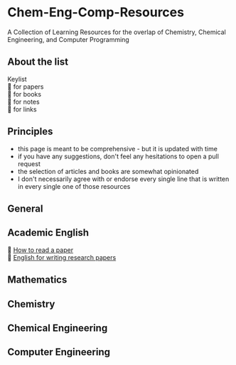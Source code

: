 # Chem-Eng-Comp-Resources
A Collection of Learning Resources for the overlap of Chemistry, Chemical Engineering, and Computer Programming

## About the list

Keylist \
:page_with_curl: for papers \
:open_book: for books \
:notebook: for notes \
:link: for links 



## Principles
- this page is meant to be comprehensive - but it is updated with time
- if you have any suggestions, don't feel any hesitations to open a pull request 
- the selection of articles and books are somewhat opinionated
- I don't necessarily agree with or endorse every single line that is written in every single one of those resources

## General

## Academic English

:page_with_curl: [How to read a paper](https://doi.org/10.1145/1273445.1273458) \
:book: [English for writing research papers](https://doi.org/10.1007/978-3-319-26094-5)

## Mathematics

## Chemistry

## Chemical Engineering

## Computer Engineering
